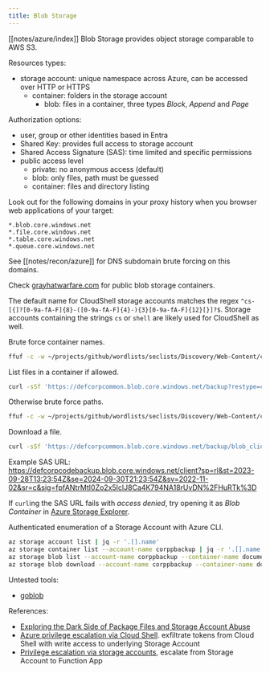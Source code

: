 ```yaml
---
title: Blob Storage
---
```


[[notes/azure/index]] Blob Storage provides object storage comparable to AWS S3.

Resources types:

- storage account: unique namespace across Azure, can be accessed over HTTP or HTTPS
    - container: folders in the storage account
        - blob: files in a container, three types *Block*, *Append* and *Page*

Authorization options:

- user, group or other identities based in Entra
- Shared Key: provides full access to storage account
- Shared Access Signature (SAS): time limited and specific permissions
- public access level
    - private: no anonymous access (default)
    - blob: only files, path must be guessed
    - container: files and directory listing

Look out for the following domains in your proxy history when you browser web applications of your target:

~~~
*.blob.core.windows.net
*.file.core.windows.net
*.table.core.windows.net
*.queue.core.windows.net
~~~

See [[notes/recon/azure]] for DNS subdomain brute forcing on this domains.

Check [grayhatwarfare.com](https://buckets.grayhatwarfare.com/buckets) for public blob storage containers.

The default name for CloudShell storage accounts matches the regex `^cs-[{]?[0-9a-fA-F]{8}-([0-9a-fA-F]{4}-){3}[0-9a-fA-F]{12}[}]?$`.
Storage accounts containing the strings `cs` or `shell` are likely used for CloudShell as well.

Brute force container names.

~~~ bash
ffuf -c -w ~/projects/github/wordlists/seclists/Discovery/Web-Content/common.txt -u 'https://defcorpcommon.blob.core.windows.net/FUZZ?restype=container'
~~~

List files in a container if allowed.

~~~ bash
curl -sSf 'https://defcorpcommon.blob.core.windows.net/backup?restype=container&comp=list' | xq -r .EnumerationResults.Blobs.Blob.Name
~~~

Otherwise brute force paths.

~~~ bash
ffuf -c -w ~/projects/github/wordlists/seclists/Discovery/Web-Content/common.txt -u 'https://defcorpcommon.blob.core.windows.net/backup/FUZZ' -e .cfg,.conf,.config,.json,.yml,.yaml,.xml,.html,.bak -recursion -recursion-depth 3 -v
~~~

Download a file.

~~~ bash
curl -sSf 'https://defcorpcommon.blob.core.windows.net/backup/blob_client.py'
~~~

Example SAS URL: <https://defcorpcodebackup.blob.core.windows.net/client?sp=rl&st=2023-09-28T13:23:54Z&se=2024-09-30T21:23:54Z&sv=2022-11-02&sr=c&sig=fpfANtrMtI0Zo2x5IclJ8Ca4K794NA18rUvDN%2FHuRTk%3D>

If `curl`ing the SAS URL fails with *access denied*, try opening it as *Blob Container* in [Azure Storage Explorer](https://azure.microsoft.com/en-us/products/storage/storage-explorer).

Authenticated enumeration of a Storage Account with Azure CLI.

~~~ bash
az storage account list | jq -r '.[].name'
az storage container list --account-name corppbackup | jq -r '.[].name'
az storage blob list --account-name corppbackup --container-name documents | jq -r '.[].name'
az storage blob download --account-name corppbackup --container-name documents --name passwords.csv
~~~

Untested tools:

- [goblob](https://github.com/macmod/goblob)

References:

- [Exploring the Dark Side of Package Files and Storage Account Abuse](http://web.archive.org/web/20231025190319/https://3xpl01tc0d3r.blogspot.com/2023/10/exploring-dark-side-of-package-files.html)
- [Azure privilege escalation via Cloud Shell](http://web.archive.org/web/20221103130917/https://www.netspi.com/blog/technical/cloud-penetration-testing/attacking-azure-cloud-shell/). exfiltrate tokens from Cloud Shell with write access to underlying Storage Account
- [Privilege escalation via storage accounts](http://web.archive.org/web/20231028184610/https://scribe.rip/@rogierdijkman/privilege-escalation-via-storage-accounts-bca24373cc2e), escalate from Storage Account to Function App
